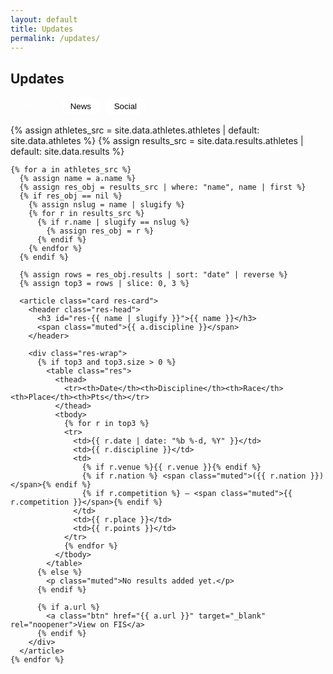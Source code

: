 ```yaml
---
layout: default
title: Updates
permalink: /updates/
---
```


<section class="container">
  <h1 class="section-title">Updates</h1>

  <div class="tabs" role="tablist" aria-label="Updates tabs">
    <button class="tab active" data-tab="results" aria-selected="true">Results</button>
    <button class="tab" data-tab="news" aria-selected="false">News</button>
    <button class="tab" data-tab="social" aria-selected="false">Social</button>
  </div>

  <!-- Results -->
  <div id="tab-results" class="tabpanel show" role="tabpanel">
    {% assign athletes_src = site.data.athletes.athletes | default: site.data.athletes %}
    {% assign results_src   = site.data.results.athletes | default: site.data.results %}

    {% for a in athletes_src %}
      {% assign name = a.name %}
      {% assign res_obj = results_src | where: "name", name | first %}
      {% if res_obj == nil %}
        {% assign nslug = name | slugify %}
        {% for r in results_src %}
          {% if r.name | slugify == nslug %}
            {% assign res_obj = r %}
          {% endif %}
        {% endfor %}
      {% endif %}

      {% assign rows = res_obj.results | sort: "date" | reverse %}
      {% assign top3 = rows | slice: 0, 3 %}

      <article class="card res-card">
        <header class="res-head">
          <h3 id="res-{{ name | slugify }}">{{ name }}</h3>
          <span class="muted">{{ a.discipline }}</span>
        </header>

        <div class="res-wrap">
          {% if top3 and top3.size > 0 %}
            <table class="res">
              <thead>
                <tr><th>Date</th><th>Discipline</th><th>Race</th><th>Place</th><th>Pts</th></tr>
              </thead>
              <tbody>
                {% for r in top3 %}
                <tr>
                  <td>{{ r.date | date: "%b %-d, %Y" }}</td>
                  <td>{{ r.discipline }}</td>
                  <td>
                    {% if r.venue %}{{ r.venue }}{% endif %}
                    {% if r.nation %} <span class="muted">({{ r.nation }})</span>{% endif %}
                    {% if r.competition %} — <span class="muted">{{ r.competition }}</span>{% endif %}
                  </td>
                  <td>{{ r.place }}</td>
                  <td>{{ r.points }}</td>
                </tr>
                {% endfor %}
              </tbody>
            </table>
          {% else %}
            <p class="muted">No results added yet.</p>
          {% endif %}

          {% if a.url %}
            <a class="btn" href="{{ a.url }}" target="_blank" rel="noopener">View on FIS</a>
          {% endif %}
        </div>
      </article>
    {% endfor %}
  </div>



  <!-- News -->
  <div id="tab-news" class="tabpanel" role="tabpanel" hidden>
    {% assign news_raw = site.data.news | default: site.data.news_json %}
    {% assign news = news_raw | sort: "ts" | reverse %}

    {% if news and news.size > 0 %}
      <div class="news-grid">
        {% for n in news %}
          <a class="news-card" href="{{ n.link }}" target="_blank" rel="noopener">
            <div class="news-media">
              {% if n.image %}
                <img src="{{ n.image }}" alt="" loading="lazy">
              {% else %}
                <div class="news-ph"></div>
              {% endif %}
            </div>
            <div class="news-body">
              <strong class="news-title">{{ n.title }}</strong>
              <span class="news-meta">
                {{ n.source }}
                {% if n.date %} • {{ n.date | date: "%b %-d, %Y" }}{% endif %}
              </span>
            </div>
          </a>
        {% endfor %}
      </div>
    {% else %}
      <p class="muted">News will appear after the next fetch.</p>
    {% endif %}
  </div>



  <!-- Social -->
  <div id="tab-social" class="tabpanel" role="tabpanel" hidden>
    <div class="card">
      <p class="muted">Live social wall goes here.</p>
      <!-- Replace the snippet below with your widget provider’s embed -->
      <!-- Example: Walls.io, Curator, Elfsight, Juicer, etc. -->
      <!--
      <script src="https://your-widget.js" async></script>
      <div data-your-widget="feed-id"></div>
      -->
    </div>
  </div>
</section>

<style>
.tabs{ display:flex; gap:.5rem; margin:10px 0 16px; flex-wrap:wrap; }
.tab{ border:1px solid var(--border); border-radius:999px; padding:.4rem .9rem; background:#fff; cursor:pointer; }
.tab.active{ background:linear-gradient(90deg,var(--brand),var(--navy)); color:#fff; border-color:transparent; }
.tabpanel{ margin-top:10px; }
.tabpanel.show{ display:block; }

.res-card .res-head{ display:flex; align-items:baseline; gap:.75rem; }
.res{ width:100%; border-collapse:collapse; }
.res th, .res td{ padding:.5rem .6rem; border-top:1px solid var(--border); vertical-align:top; }
.news-img{ width:100%; height:160px; object-fit:cover; border-radius:10px; }
.news-title{ display:block; margin:.4rem 0 .2rem; }
</style>

<style>
/* News grid + cards */
.news-grid{
  display:grid; gap:16px;
  grid-template-columns: repeat(12, 1fr);
}
.news-card{
  grid-column: span 4;
  display:flex; flex-direction:column; overflow:hidden;
  background:#fff; border:1px solid var(--border);
  border-radius:14px; box-shadow: var(--shadow);
  transition: transform .12s ease, box-shadow .12s ease;
}
.news-card:hover{ transform: translateY(-2px); box-shadow: 0 10px 28px rgba(0,0,0,.14); }

.news-media{ position:relative; aspect-ratio: 16/9; background:#f3f6ff; }
.news-media img{ width:100%; height:100%; object-fit:cover; display:block; }
.news-ph{ width:100%; height:100%;
  background: repeating-linear-gradient(45deg,#f5f7fb 0 12px,#eef2f9 12px 24px);
}

.news-body{ padding:12px 14px; display:grid; gap:6px; }
.news-title{ font-size:1.02rem; line-height:1.35; }
.news-meta{ color:#64748b; font-size:.92rem; }

/* responsive columns */
@media (max-width: 1100px){ .news-card{ grid-column: span 6; } }
@media (max-width: 640px){ .news-card{ grid-column: span 12; } }

</style>


<script>
document.querySelectorAll('.tabs .tab').forEach(btn=>{
  btn.addEventListener('click',()=>{
    document.querySelectorAll('.tabs .tab').forEach(b=>b.classList.remove('active'));
    btn.classList.add('active');
    const id = btn.dataset.tab;
    document.querySelectorAll('.tabpanel').forEach(p=>{
      const show = p.id === 'tab-'+id;
      p.toggleAttribute('hidden', !show);
      p.classList.toggle('show', show);
    });
  });
});
</script>
